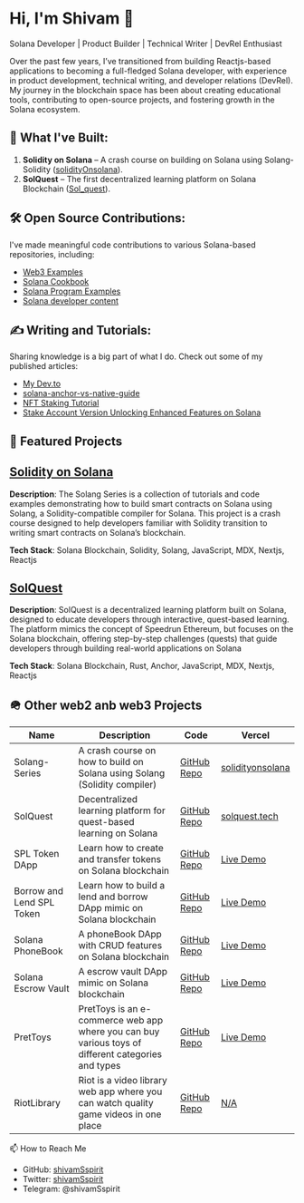 # Hi, I'm Shivam 👋  

Solana Developer | Product Builder | Technical Writer | DevRel Enthusiast

Over the past few years, I’ve transitioned from building Reactjs-based applications to becoming a full-fledged Solana developer, with experience in product development, technical writing, and developer relations (DevRel). My journey in the blockchain space has been about creating educational tools, contributing to open-source projects, and fostering growth in the Solana ecosystem.  

## 🚀 What I've Built:  
1. **Solidity on Solana** – A crash course on building on Solana using Solang-Solidity ([solidityOnsolana](https://github.com/shivamSspirit/Solang-Series)).  
2. **SolQuest** – The first decentralized learning platform on Solana Blockchain ([Sol_quest](https://github.com/shivamSspirit/solana-quest)).


## 🛠️ Open Source Contributions:  
I've made meaningful code contributions to various Solana-based repositories, including:

- [Web3 Examples](https://github.com/solana-developers/web3-examples/pull/4)   
- [Solana Cookbook](https://github.com/solana-developers/web3-examples/pull/8)  
- [Solana Program Examples](https://github.com/solana-developers/solana-cookbook/pull/531)  
- [Solana developer content](https://github.com/solana-foundation/developer-content/pull/309)  

## ✍️ Writing and Tutorials:  
Sharing knowledge is a big part of what I do. Check out some of my published articles:  

- [My Dev.to](https://dev.to/dashboard)   
- [solana-anchor-vs-native-guide](https://github.com/solana-based-quests/Solana-on-chain-programs-native-vs-anchor)  
- [NFT Staking Tutorial](https://shivamsspirit.hashnode.dev/nft-staking-tutorial)    
- [Stake Account Version Unlocking Enhanced Features on Solana](https://shivamspirit.hashnode.dev/the-all-new-stake-account-version-unlocking-enhanced-features-on-solana)  

## 🚀 Featured Projects

## [Solidity on Solana](https://solang-series-git-main-shivamsoni00s-projects.vercel.app)

**Description**: The Solang Series is a collection of tutorials and code examples demonstrating how to build smart contracts on Solana using Solang, a Solidity-compatible compiler for 
 Solana. This project is a crash course designed to help developers familiar with Solidity transition to writing smart contracts on Solana’s blockchain.

**Tech Stack**: Solana Blockchain, Solidity, Solang, JavaScript, MDX, Nextjs, Reactjs

## [SolQuest](https://solquest.tech/)

**Description**: SolQuest is a decentralized learning platform built on Solana, designed to educate developers through interactive, quest-based learning. The platform mimics the concept of Speedrun Ethereum, but focuses on the Solana blockchain, offering step-by-step challenges (quests) that guide developers through building real-world applications on Solana

**Tech Stack**: Solana Blockchain, Rust, Anchor, JavaScript, MDX, Nextjs, Reactjs

## 🪖 Other web2 anb web3 Projects  

| Name                   | Description                                                                  | Code                                                                   | Vercel                                                        |
|------------------------|------------------------------------------------------------------------------|------------------------------------------------------------------------|---------------------------------------------------------------|
| Solang-Series           | A crash course on how to build on Solana using Solang (Solidity compiler)     | [GitHub Repo](https://github.com/shivamSspirit/Solang-Series)           | [solidityonsolana](https://solang-series-git-main-shivamsoni00s-projects.vercel.app)                                                              |
| SolQuest                | Decentralized learning platform for quest-based learning on Solana            | [GitHub Repo](https://github.com/shivamSspirit/solana-quest)            | [solquest.tech](https://solquest.tech/)                       |
| SPL Token DApp          | Learn how to create and transfer tokens on Solana blockchain                  | [GitHub Repo](https://github.com/solana-based-quests/S-Sol-tokens)      | [Live Demo](https://solana-tokens-frontend.vercel.app/)        |
| Borrow and Lend SPL Token | Learn how to build a lend and borrow DApp mimic on Solana blockchain         | [GitHub Repo](https://github.com/solana-based-quests/lendborrowdapp)    | [Live Demo](https://lendborrowdapp.vercel.app/borrowlend)      |
| Solana PhoneBook        | A phoneBook DApp with CRUD features on Solana blockchain                      | [GitHub Repo](https://github.com/solana-based-quests/solana-phonebook)  | [Live Demo](https://solana-phonebook.vercel.app/phonebook)     |
| Solana Escrow Vault     | A escrow vault DApp mimic on Solana blockchain                               | [GitHub Repo](https://github.com/solana-based-quests/escrow-vault)      | [Live Demo](https://escrow-vault.vercel.app/escrow)            |
| PretToys                | PretToys is an e-commerce web app where you can buy various toys of different categories and types | [GitHub Repo](https://github.com/shivamSspirit/pretToys)                | [Live Demo](https://pret-toys.vercel.app/)                     |
| RiotLibrary             | Riot is a video library web app where you can watch quality game videos in one place | [GitHub Repo](https://github.com/shivamSspirit/RiotLibrary)             | [N/A](#)                                                      |


📫 How to Reach Me  

- GitHub:  [shivamSspirit](https://github.com/shivamSspirit/)
- Twitter: [shivamSspirit](https://x.com/ShivamSspirit)
- Telegram: @shivamSspirit



